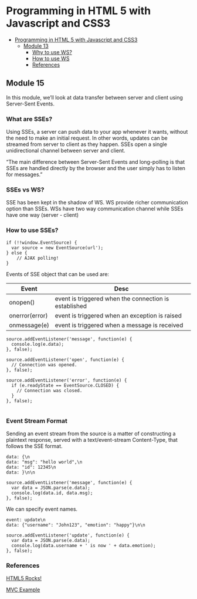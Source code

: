 <h1 id="programming-in-html-5-with-javascript-and-css3">Programming in HTML 5 with Javascript and CSS3</h1>

<p><div class="toc">
<ul>
<li><a href="#programming-in-html-5-with-javascript-and-css3">Programming in HTML 5 with Javascript and CSS3</a><ul>
<li><a href="#module-13">Module 13</a><ul>
<li><a href="#why-to-use-ws">Why to use WS?</a></li>
<li><a href="#how-to-use-ws">How to use WS</a></li>
<li><a href="#references">References</a></li>
</ul>
</li>
</ul>
</li>
</ul>
</div>
</p>



<h2 id="module-15">Module 15</h2>

<p>In this module, we’ll look at data transfer between server and client using Server-Sent Events.</p>



<h3 id="what-are-sses">What are SSEs?</h3>

<p>Using SSEs, a server can push data to your app whenever it wants, without the need to make an initial request. In other words, updates can be streamed from server to client as they happen. SSEs open a single unidirectional channel between server and client.</p>

<p>“The main difference between Server-Sent Events and long-polling is that SSEs are handled directly by the browser and the user simply has to listen for messages.”</p>



<h3 id="sses-vs-ws">SSEs vs WS?</h3>

<p>SSE has been kept in the shadow of WS. WS provide richer communication option than SSEs. WSs have two way communication channel while SSEs have one way (server - client)</p>



<h3 id="how-to-use-sses">How to use SSEs?</h3>



<pre class="prettyprint"><code class=" hljs fsharp"><span class="hljs-keyword">if</span> (!!window.EventSource) {
  var source = <span class="hljs-keyword">new</span> EventSource(url');
} <span class="hljs-keyword">else</span> {
    <span class="hljs-comment">// AJAX polling!</span>
}</code></pre>

<p>Events of SSE object that can be used are:</p>

<table>
<thead>
<tr>
  <th>Event</th>
  <th>Desc</th>
</tr>
</thead>
<tbody><tr>
  <td>onopen()</td>
  <td>event is triggered when the connection is established</td>
</tr>
<tr>
  <td>onerror(error)</td>
  <td>event is triggered when an exception is raised</td>
</tr>
<tr>
  <td>onmessage(e)</td>
  <td>event is triggered when a message is received</td>
</tr>
</tbody></table>




<pre class="prettyprint"><code class=" hljs javascript">source.addEventListener(<span class="hljs-string">'message'</span>, <span class="hljs-function"><span class="hljs-keyword">function</span><span class="hljs-params">(e)</span> {</span>
  console.log(e.data);
}, <span class="hljs-literal">false</span>);

source.addEventListener(<span class="hljs-string">'open'</span>, <span class="hljs-function"><span class="hljs-keyword">function</span><span class="hljs-params">(e)</span> {</span>
  <span class="hljs-comment">// Connection was opened.</span>
}, <span class="hljs-literal">false</span>);

source.addEventListener(<span class="hljs-string">'error'</span>, <span class="hljs-function"><span class="hljs-keyword">function</span><span class="hljs-params">(e)</span> {</span>
  <span class="hljs-keyword">if</span> (e.readyState == EventSource.CLOSED) {
    <span class="hljs-comment">// Connection was closed.</span>
  }
}, <span class="hljs-literal">false</span>);

</code></pre>



<h3 id="event-stream-format">Event Stream Format</h3>

<p>Sending an event stream from the source is a matter of constructing a plaintext response, served with a text/event-stream Content-Type, that follows the SSE format.</p>



<pre class="prettyprint"><code class=" hljs http"><span class="hljs-attribute">data</span>: <span class="hljs-string">{\n</span>
<span class="hljs-attribute">data</span>: <span class="hljs-string">"msg": "hello world",\n</span>
<span class="hljs-attribute">data</span>: <span class="hljs-string">"id": 12345\n</span>
<span class="hljs-attribute">data</span>: <span class="hljs-string">}\n\n</span></code></pre>



<pre class="prettyprint"><code class=" hljs lasso">source<span class="hljs-built_in">.</span>addEventListener(<span class="hljs-string">'message'</span>, function(e) {
  <span class="hljs-built_in">var</span> <span class="hljs-built_in">data</span> <span class="hljs-subst">=</span> JSON<span class="hljs-built_in">.</span>parse(e<span class="hljs-built_in">.</span><span class="hljs-built_in">data</span>);
  console<span class="hljs-built_in">.</span><span class="hljs-keyword">log</span>(<span class="hljs-built_in">data</span><span class="hljs-built_in">.</span>id, <span class="hljs-built_in">data</span><span class="hljs-built_in">.</span>msg);
}, <span class="hljs-literal">false</span>);</code></pre>

<p>We can specify event names.</p>



<pre class="prettyprint"><code class=" hljs avrasm"><span class="hljs-label">event:</span> update\n
<span class="hljs-label">data:</span> {<span class="hljs-string">"username"</span>: <span class="hljs-string">"John123"</span>, <span class="hljs-string">"emotion"</span>: <span class="hljs-string">"happy"</span>}\n\n</code></pre>



<pre class="prettyprint"><code class=" hljs lasso">source<span class="hljs-built_in">.</span>addEventListener(<span class="hljs-string">'update'</span>, function(e) {
  <span class="hljs-built_in">var</span> <span class="hljs-built_in">data</span> <span class="hljs-subst">=</span> JSON<span class="hljs-built_in">.</span>parse(e<span class="hljs-built_in">.</span><span class="hljs-built_in">data</span>);
  console<span class="hljs-built_in">.</span><span class="hljs-keyword">log</span>(<span class="hljs-built_in">data</span><span class="hljs-built_in">.</span>username <span class="hljs-subst">+</span> <span class="hljs-string">' is now '</span> <span class="hljs-subst">+</span> <span class="hljs-built_in">data</span><span class="hljs-built_in">.</span>emotion);
}, <span class="hljs-literal">false</span>);</code></pre>



<h3 id="references">References</h3>

<p><a href="http://www.html5rocks.com/en/tutorials/eventsource/basics/">HTML5 Rocks!</a></p>

<p><a href="http://blogs.microsoft.co.il/gilf/2012/04/10/using-html5-server-sent-events-with-json-and-aspnet-mvc/">MVC Example</a></p>
